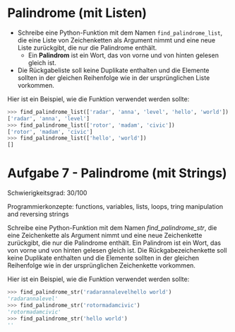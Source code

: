 # Palindrome (mit Listen)

* Schreibe eine Python-Funktion mit dem Namen `find_palindrome_list`, die eine Liste von Zeichenketten als Argument nimmt und eine neue Liste zurückgibt, die nur die Palindrome enthält. 
    * Ein __Palindrom__ ist ein Wort, das von vorne und von hinten gelesen gleich ist. 
* Die Rückgabeliste soll keine Duplikate enthalten und die Elemente sollten in der gleichen Reihenfolge wie in der ursprünglichen Liste vorkommen.

Hier ist ein Beispiel, wie die Funktion verwendet werden sollte:

``` python
>>> find_palindrome_list(['radar', 'anna', 'level', 'hello', 'world'])
['radar', 'anna', 'level']
>>> find_palindrome_list(['rotor', 'madam', 'civic'])
['rotor', 'madam', 'civic']
>>> find_palindrome_list(['hello', 'world'])
[]
```


# Aufgabe 7 - Palindrome (mit Strings)

Schwierigkeitsgrad: 30/100

Programmierkonzepte: functions, variables, lists, loops, tring manipulation and reversing strings

Schreibe eine Python-Funktion mit dem Namen *find_palindrome_str*, die eine Zeichenkette als Argument nimmt und eine neue Zeichenkette zurückgibt, die nur die Palindrome enthält. Ein Palindrom ist ein Wort, das von vorne und von hinten gelesen gleich ist. Die Rückgabezeichenkette soll keine Duplikate enthalten und die Elemente sollten in der gleichen Reihenfolge wie in der ursprünglichen Zeichenkette vorkommen.

Hier ist ein Beispiel, wie die Funktion verwendet werden sollte:

``` python
>>> find_palindrome_str('radarannalevelhello world')
'radarannalevel'
>>> find_palindrome_str('rotormadamcivic')
'rotormadamcivic'
>>> find_palindrome_str('hello world')
''
```